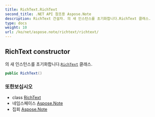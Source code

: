```yaml
---
title: RichText.RichText
second_title: .NET API 참조용 Aspose.Note
description: RichText 건설자. 의 새 인스턴스를 초기화합니다.RichText 클래스.
type: docs
weight: 10
url: /ko/net/aspose.note/richtext/richtext/
---
```

## RichText constructor

의 새 인스턴스를 초기화합니다.[`RichText`](../) 클래스.

```csharp
public RichText()
```

### 또한보십시오

* class [RichText](../)
* 네임스페이스 [Aspose.Note](../../richtext/)
* 집회 [Aspose.Note](../../../)


